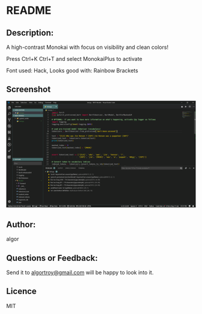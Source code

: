 # README

## Description:
A high-contrast Monokai with focus on visibility and clean colors!

Press Ctrl+K Ctrl+T and select MonokaiPlus to activate

Font used: Hack,
Looks good with: Rainbow Brackets

## Screenshot
![Theme Screenshot](https://github.com/hsakas/MonokaiPlus/blob/master/screenshot.PNG)

<!-- 
![alt text](https://github.com/hsakas/MonokaiPlus/blob/master/screenshot.PNG) -->

## Author: 
algor

## Questions or Feedback:
Send it to algortroy@gmail.com will be happy to look into it.

## Licence
MIT